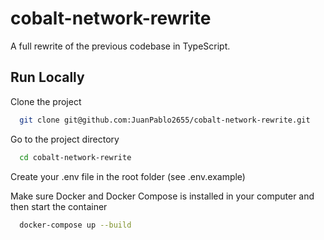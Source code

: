 # cobalt-network-rewrite

A full rewrite of the previous codebase in TypeScript.

## Run Locally

Clone the project

```bash
  git clone git@github.com:JuanPablo2655/cobalt-network-rewrite.git
```

Go to the project directory

```bash
  cd cobalt-network-rewrite
```

Create your .env file in the root folder (see .env.example)

Make sure Docker and Docker Compose is installed in your computer and then start the container

```bash
  docker-compose up --build
```
